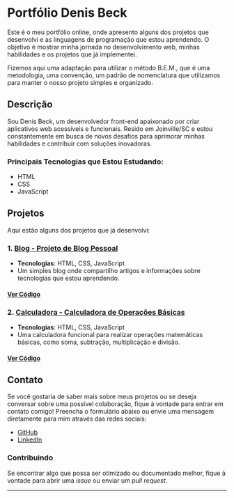 # Portfólio Denis Beck

Este é o meu portfólio online, onde apresento alguns dos projetos que desenvolvi e as linguagens de programação que estou aprendendo. O objetivo é mostrar minha jornada no desenvolvimento web, minhas habilidades e os projetos que já implementei.

Fizemos aqui uma adaptação para utilizar o método B.E.M., que é uma metodologia, uma convenção, um padrão de nomenclatura que utilizamos para manter o nosso projeto simples e organizado.

## Descrição

Sou Denis Beck, um desenvolvedor front-end apaixonado por criar aplicativos web acessíveis e funcionais. Resido em Joinville/SC e estou constantemente em busca de novos desafios para aprimorar minhas habilidades e contribuir com soluções inovadoras.

### Principais Tecnologias que Estou Estudando:

- HTML
- CSS
- JavaScript

## Projetos

Aqui estão alguns dos projetos que já desenvolvi:

### 1. [Blog - Projeto de Blog Pessoal](https://denisbeckdev.github.io/Blog/)
- **Tecnologias**: HTML, CSS, JavaScript
- Um simples blog onde compartilho artigos e informações sobre tecnologias que estou aprendendo.
  
#### [Ver Código](https://github.com/Denisbeckdev/Blog)

### 2. [Calculadora - Calculadora de Operações Básicas](https://denisbeckdev.github.io/Projeto_Calculadora/)
- **Tecnologias**: HTML, CSS, JavaScript
- Uma calculadora funcional para realizar operações matemáticas básicas, como soma, subtração, multiplicação e divisão.

#### [Ver Código](https://github.com/Denisbeckdev/Projeto_Calculadora)

## Contato

Se você gostaria de saber mais sobre meus projetos ou se deseja conversar sobre uma possível colaboração, fique à vontade para entrar em contato comigo! Preencha o formulário abaixo ou envie uma mensagem diretamente para mim através das redes sociais:

- [GitHub](https://github.com/Denisbeckdev)
- [LinkedIn](https://www.linkedin.com/in/denis-beck-312b0443/)

### Contribuindo
Se encontrar algo que possa ser otimizado ou documentado melhor, fique à vontade para abrir uma _issue_ ou enviar um _pull request_.

---

